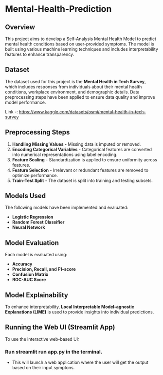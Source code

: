 # Mental-Health-Prediction

## Overview
This project aims to develop a Self-Analysis Mental Health Model to predict mental health conditions based on user-provided symptoms. The model is built using various machine learning techniques and includes interpretability features to enhance transparency.

## Dataset
The dataset used for this project is the **Mental Health in Tech Survey**, which includes responses from individuals about their mental health conditions, workplace environment, and demographic details. Data preprocessing steps have been applied to ensure data quality and improve model performance.

Link -: https://www.kaggle.com/datasets/osmi/mental-health-in-tech-survey

## Preprocessing Steps
1. **Handling Missing Values** - Missing data is imputed or removed.
2. **Encoding Categorical Variables** - Categorical features are converted into numerical representations using label encoding.
3. **Feature Scaling** - Standardization is applied to ensure uniformity across features.
4. **Feature Selection** - Irrelevant or redundant features are removed to optimize performance.
5. **Train-Test Split** - The dataset is split into training and testing subsets.

## Models Used
The following models have been implemented and evaluated:
- **Logistic Regression**
- **Random Forest Classifier**
- **Neural Network**

## Model Evaluation
Each model is evaluated using:
- **Accuracy**
- **Precision, Recall, and F1-score**
- **Confusion Matrix**
- **ROC-AUC Score**

## Model Explainability
To enhance interpretability, **Local Interpretable Model-agnostic Explanations (LIME)** is used to provide insights into individual predictions.

## Running the Web UI (Streamlit App)
To use the interactive web-based UI:
### Run **streamlit run app.py** in the terminal.
- This will launch a web application where the user will get the output based on their input symptons.




